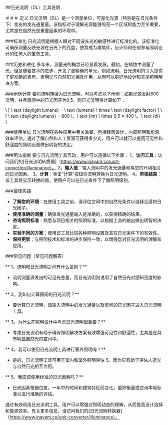 ##日光流明（DL）工具说明

＃＃＃ 定义
日光流明（DL）是一个测量单位，可量化光源（特别是在日光条件下）发出的发光通量量。该指标对于理解光源能够照亮一个区域的能力至关重要，尤其是在自然光是重要因素的环境中。

###标准化
日光流明是根据人眼对不同波长光的敏感性进行标准化的。该标准化可确保测量反映光源在日光下的亮度，使其成为建筑师，设计师和任何参与照明设计的任何人的宝贵工具。

###历史和进化
多年来，测量光的概念已经显着发展。最初，在蜡烛中测量了光，但是随着技术的进步，开发了更精确的单元，例如流明。日光流明的引入提供了更准确的表示，表明光与自然阳光相互作用，从而可以更好地设计和实施照明解决方案。

###示例计算
要将流明转换为日光流明，可以考虑以下示例：如果光源发射800流明，并且房间中的日光因子为0.5，则日光流明将计算如下：

\ [
\ text {daylight lumens} = \ text {lumens} \ times \ text {daylight factor}
\]
\ [
\ text {daylight lumens} = 800 \，\ text {lm} \ times 0.5 = 400 \，\ text {dl}
\]

###使用单位
日光流明在各种应用中至关重要，包括建筑设计，内部照明和能源效率评估。通过了解自然和人工资源可获得多少光，用户可以就可以提高可见性和舒适度的照明设置做出明智的决定。

###用法指南
要与日光流明工具互动，用户可以遵循以下步骤：
1。**访问工具**：访问我们的[日光流明转换器]（https://www.inayam.co/unit-converter/illuminance）。
2。**输入值**：输入流明中的发光通量和与您的环境相关的日光因素。
3。**计算**：单击“计算”按钮将流明转换为日光流明。
4。**审核结果**：该工具将显示转换的值，使用户可以在日光条件下了解照明级别。

###最佳实践
-  **了解您的环境**：在使用工具之前，请评估空间中的自然光条件以选择合适的日光因子。
-  **使用准确的测量**：确保发光通量输入是准确的，以获得精确的结果。
-  **咨询照明标准**：熟悉与项目相关的照明标准，以根据工具的输出做出明智的决定。
-  **实验不同的方案**：使用该工具比较各种照明设置及其在日光条件下的有效性。
-  **保持更新**：与照明技术和标准的进步保持一致，以增强您对日光流明的理解和应用。

###常见问题（常见问题解答）

** 1。流明和日光流明之间有什么区别？**
- 流明测量源发出的可见光总量，而日光流明则说明了自然日光对感知亮度的影响。

** 2。我如何计算房间的日光流明？**
- 要计算日光流明，请输入流明中的发光通量以及房间的日光因子进入日光流明工具。

** 3。为什么在照明设计中考虑日光流明很重要？**
- 考虑日光流明有助于确保照明解决方案有效增强可见性和舒适性，尤其是在具有明显自然光的空间中。

** 4。我可以使用日光流明工具进行室外照明吗？**
- 是的，日光流明工具可用于室内和室外照明评估 S，因为它有助于评估人造光与自然日光相互作用。

** 5。我应该使用标准的日光因素吗？**
- 日光因素根据位置，一年中的时间和建筑特征而变化。最好衡量或咨询本地标准以进行准确的评估。

通过有效利用日光流明工具，用户可以增强对照明动态的理解，从而提高设计选择和能源效率。有关更多信息，请访问我们的[日光流明转换器]（https://www.inayam.co/unit-converter/illuminance）。